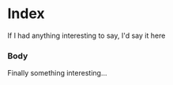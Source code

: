# Index

If I had anything interesting to say, I'd say it here

### Body

Finally something interesting...
  
